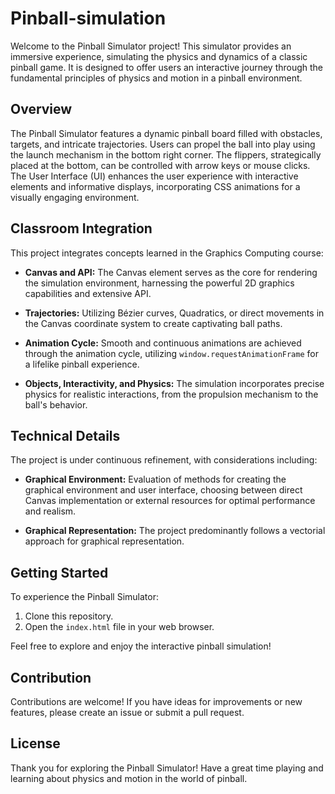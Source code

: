 # Pinball-simulation

Welcome to the Pinball Simulator project! This simulator provides an immersive experience, simulating the physics and dynamics of a classic pinball game. It is designed to offer users an interactive journey through the fundamental principles of physics and motion in a pinball environment.

## Overview

The Pinball Simulator features a dynamic pinball board filled with obstacles, targets, and intricate trajectories. Users can propel the ball into play using the launch mechanism in the bottom right corner. The flippers, strategically placed at the bottom, can be controlled with arrow keys or mouse clicks. The User Interface (UI) enhances the user experience with interactive elements and informative displays, incorporating CSS animations for a visually engaging environment.

## Classroom Integration

This project integrates concepts learned in the Graphics Computing course:

- **Canvas and API:** The Canvas element serves as the core for rendering the simulation environment, harnessing the powerful 2D graphics capabilities and extensive API.

- **Trajectories:** Utilizing Bézier curves, Quadratics, or direct movements in the Canvas coordinate system to create captivating ball paths.

- **Animation Cycle:** Smooth and continuous animations are achieved through the animation cycle, utilizing `window.requestAnimationFrame` for a lifelike pinball experience.

- **Objects, Interactivity, and Physics:** The simulation incorporates precise physics for realistic interactions, from the propulsion mechanism to the ball's behavior.

## Technical Details

The project is under continuous refinement, with considerations including:

- **Graphical Environment:** Evaluation of methods for creating the graphical environment and user interface, choosing between direct Canvas implementation or external resources for optimal performance and realism.

- **Graphical Representation:** The project predominantly follows a vectorial approach for graphical representation.

## Getting Started

To experience the Pinball Simulator:

1. Clone this repository.
2. Open the `index.html` file in your web browser.

Feel free to explore and enjoy the interactive pinball simulation!

## Contribution

Contributions are welcome! If you have ideas for improvements or new features, please create an issue or submit a pull request.

## License

Thank you for exploring the Pinball Simulator! Have a great time playing and learning about physics and motion in the world of pinball.